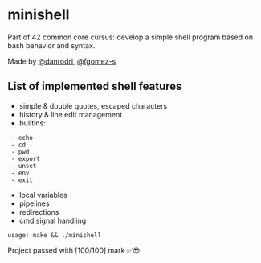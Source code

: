 # minishell
Part of 42 common core cursus: develop a simple shell program based on bash behavior and syntax.

Made by [@danrodri](https://profile.intra.42.fr/users/danrodri/), [@fgomez-s](https://profile.intra.42.fr/users/fgomez-s)
## List of implemented shell features
* simple & double quotes, escaped characters
* history & line edit management
* builtins:

```
 - echo
 - cd
 - pwd
 - export
 - unset
 - env
 - exit
```

* local variables
* pipelines
* redirections
* cmd signal handling

```
usage: make && ./minishell
```


Project passed with [100/100] mark ✅😎
